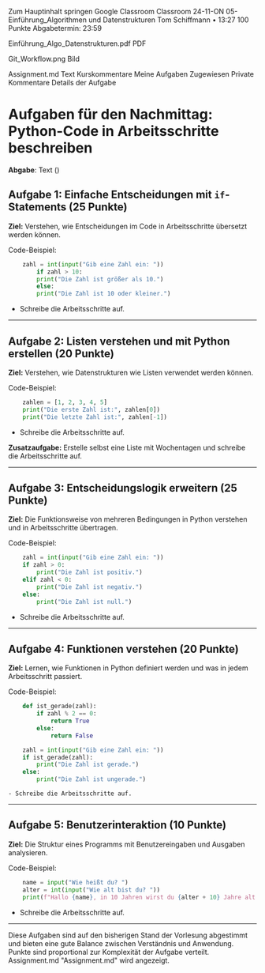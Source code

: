 Zum Hauptinhalt springen
Google Classroom
Classroom
24-11-ON
05-Einführung_Algorithmen und Datenstrukturen
Tom Schiffmann
•
13:27
100 Punkte
Abgabetermin: 23:59

Einführung_Algo_Datenstrukturen.pdf
PDF

Git_Workflow.png
Bild

Assignment.md
Text
Kurskommentare
Meine Aufgaben
Zugewiesen
Private Kommentare
Details der Aufgabe
# Aufgaben für den Nachmittag: Python-Code in Arbeitsschritte beschreiben

**Abgabe**: Text ()

## Aufgabe 1: Einfache Entscheidungen mit `if`-Statements (25 Punkte)

**Ziel:** Verstehen, wie Entscheidungen im Code in Arbeitsschritte übersetzt werden können.

Code-Beispiel:

```python
    zahl = int(input("Gib eine Zahl ein: "))
        if zahl > 10:
        print("Die Zahl ist größer als 10.")
        else:
        print("Die Zahl ist 10 oder kleiner.")
```

- Schreibe die Arbeitsschritte auf.

---

## Aufgabe 2: Listen verstehen und mit Python erstellen (20 Punkte)

**Ziel:** Verstehen, wie Datenstrukturen wie Listen verwendet werden können.

Code-Beispiel:

```python
    zahlen = [1, 2, 3, 4, 5]
    print("Die erste Zahl ist:", zahlen[0])
    print("Die letzte Zahl ist:", zahlen[-1])
```

- Schreibe die Arbeitsschritte auf.

**Zusatzaufgabe:** Erstelle selbst eine Liste mit Wochentagen und schreibe die Arbeitsschritte auf.

---

## Aufgabe 3: Entscheidungslogik erweitern (25 Punkte)

**Ziel:** Die Funktionsweise von mehreren Bedingungen in Python verstehen und in Arbeitsschritte übertragen.

Code-Beispiel:

```python
    zahl = int(input("Gib eine Zahl ein: "))
    if zahl > 0:
        print("Die Zahl ist positiv.")
    elif zahl < 0:
        print("Die Zahl ist negativ.")
    else:
        print("Die Zahl ist null.")
```

- Schreibe die Arbeitsschritte auf.

---

## Aufgabe 4: Funktionen verstehen (20 Punkte)

**Ziel:** Lernen, wie Funktionen in Python definiert werden und was in jedem Arbeitsschritt passiert.

Code-Beispiel:

```python
    def ist_gerade(zahl):
        if zahl % 2 == 0:
            return True
        else:
            return False

    zahl = int(input("Gib eine Zahl ein: "))
    if ist_gerade(zahl):
        print("Die Zahl ist gerade.")
    else:
        print("Die Zahl ist ungerade.")
```

    - Schreibe die Arbeitsschritte auf.

---

## Aufgabe 5: Benutzerinteraktion (10 Punkte)

**Ziel:** Die Struktur eines Programms mit Benutzereingaben und Ausgaben analysieren.

Code-Beispiel:

```python
    name = input("Wie heißt du? ")
    alter = int(input("Wie alt bist du? "))
    print(f"Hallo {name}, in 10 Jahren wirst du {alter + 10} Jahre alt sein!")
```

- Schreibe die Arbeitsschritte auf.

---

Diese Aufgaben sind auf den bisherigen Stand der Vorlesung abgestimmt und bieten eine gute Balance zwischen Verständnis und Anwendung. Punkte sind proportional zur Komplexität der Aufgabe verteilt.
Assignment.md
"Assignment.md" wird angezeigt.
